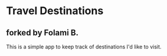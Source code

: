 # Travel Destinations
## forked by Folami B.

This is a simple app to keep track of destinations I'd like to visit.
